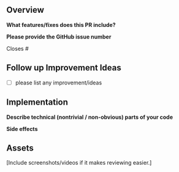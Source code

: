 ## Overview

**What features/fixes does this PR include?**

**Please provide the GitHub issue number**

Closes #

## Follow up Improvement Ideas

- [ ] please list any improvement/ideas

## Implementation

**Describe technical (nontrivial / non-obvious) parts of your code**

**Side effects**
<!---
Server deploy required?
Desktop apps?
MS Teams app?
Onboarding?
Backwards compatibility?
Performance sensitive changes?
Are translations required?
-->

## Assets

[Include screenshots/videos if it makes reviewing easier.]
